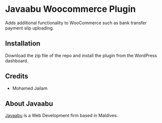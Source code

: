 # Javaabu Woocommerce Plugin
Adds additional functionality to WooCommerce such as bank transfer payment slip uploading.

## Installation
Download the zip file of the repo and install the plugin from the WordPress dashboard.

## Credits

- Mohamed Jailam

## About Javaabu

[Javaabu](http://javaabu.com) is a Web Development firm based in Maldives.

